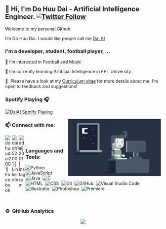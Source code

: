 👋 Hi, I'm Do Huu Dai - Artificial Intelligence Engineer.
[![Twitter Follow](https://img.shields.io/twitter/url?color=1DA1F2&logo=Twitter&style=for-the-badge&url=https%3A%2F%2Fwww.instagram.com%2Fddaij2001%2F)](https://img.shields.io/twitter/url?color=1DA1F2&logo=Twitter&style=for-the-badge&url=https%3A%2F%2Fwww.instagram.com%2Fddaij2001%2F)
 ------------
 Welcome to my personal Github

 I’m Do Huu Dai.
 I would like people call me [Dai AI][website]
 
 ### I'm a developer, student, football player, ...
 
 👀 I’m interested in Football and Music
 
 🌱 I’m currently learning Artificial Intelligence in FPT University.
 
 📄 &nbsp;Please have a look at my [Curriculum vitae][website] for more details about me. I'm open to feedback and suggestions!

 
 
 ### Spotify Playing 🎧

[<img src="https://now-playing-codestackr.vercel.app/api/spotify-playing" alt="DaiAI Spotify Playing" width="350" />](https://open.spotify.com/user/swyqyimdc12jajde4vpwd2x1b)
 
 
 <img alt="Night Coding" src="https://raw.githubusercontent.com/AVS1508/AVS1508/master/assets/Night-Coding.gif" align="right"/>
 
 ### 📫 Connect with me:
  [<img align="left" alt=" dohuudai2001| Facebook" width="22px" src="https://cdn.jsdelivr.net/npm/simple-icons@v3/icons/facebook.svg" />][facebook]
  [<img align="left" alt=" daidh152001 | LinkedIn" width="22px" src="https://cdn.jsdelivr.net/npm/simple-icons@v3/icons/linkedin.svg" />][linkedin]
  [<img align="left" alt="ddaij2001 | Instagram" width="22px" src="https://cdn.jsdelivr.net/npm/simple-icons@v3/icons/instagram.svg" />][instagram]
 
 <br />
 
 ### Languages and Tools:
 
![Python](https://img.shields.io/badge/-Python-05122A?style=flat&logo=python)&nbsp;
![JavaScript](https://img.shields.io/badge/-JavaScript-05122A?style=flat&logo=javascript)&nbsp;
![Java](https://img.shields.io/badge/-Java-05122A?style=flat&logo=Java&logoColor=FFA518)&nbsp;
![C](https://img.shields.io/badge/-C-05122A?style=flat&logo=C&logoColor=A8B9CC)&nbsp;
![HTML](https://img.shields.io/badge/-HTML-05122A?style=flat&logo=HTML5)&nbsp;
![CSS](https://img.shields.io/badge/-CSS-05122A?style=flat&logo=CSS3&logoColor=1572B6)&nbsp;
![Git](https://img.shields.io/badge/-Git-05122A?style=flat&logo=git)&nbsp;
![GitHub](https://img.shields.io/badge/-GitHub-05122A?style=flat&logo=github)&nbsp;
![Visual Studio Code](https://img.shields.io/badge/-Visual%20Studio%20Code-05122A?style=flat&logo=visual-studio-code&logoColor=007ACC)&nbsp;
![Illustrator](https://img.shields.io/badge/-Illustrator-05122A?style=flat&logo=adobe-illustrator)&nbsp;
![Photoshop](https://img.shields.io/badge/-Photoshop-05122A?style=flat&logo=adobe-photoshop)&nbsp;
![Premiere](https://img.shields.io/badge/-Premiere-05122A?style=flat&logo=adobe-premiere)&nbsp;

 <br />
 
[twitter]: https://www.linkedin.com/in/daidh152001/
[facebook]: https://www.facebook.com/dohuudai2001/
[instagram]: https://www.instagram.com/ddaij2001/
[linkedin]: www.linkedin.com/in/daidh152001/
[website]: https://i.topcv.vn/dohuudai?ref=3972969/

### ⚙️ &nbsp;GitHub Analytics

<p align="center">
  <a href="https://github.com/daidh152001">
    <img height="180em" src="https://github-readme-stats-eight-theta.vercel.app/api?username=daidh152001&show_icons=true&theme=algolia&include_all_commits=true&count_private=true" />
<!--     <img height="180em" src="https://github-readme-stats-eight-theta.vercel.app/api/top-langs/?username=daidh152001&layout=compact&langs_count=8&theme=algolia" /> -->
  </a>
</p>


<!---
daidh152001/daidh152001 is a ✨ special ✨ repository because its `README.md` (this file) appears on your GitHub profile.
You can click the Preview link to take a look at your changes.
--->
